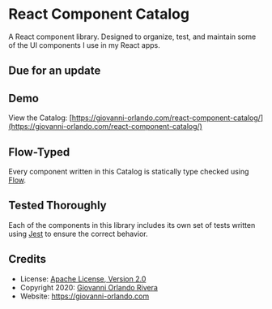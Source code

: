 # React Component Catalog
A React component library. Designed to organize, test, and maintain some of the UI components I use in my React apps.

## Due for an update

## Demo
View the Catalog: [https://giovanni-orlando.com/react-component-catalog/](https://giovanni-orlando.com/react-component-catalog/)

## Flow-Typed
Every component written in this Catalog is statically type checked using [Flow](https://flow.org/).

## Tested Thoroughly
Each of the components in this library includes its own set of tests written using [Jest](https://facebook.github.io/jest/) to ensure the correct behavior.

## Credits

- License: [Apache License, Version 2.0](http://www.apache.org/licenses/LICENSE-2.0)
- Copyright 2020: [Giovanni Orlando Rivera](https://github.com/giovanni0918)
- Website: <https://giovanni-orlando.com>
